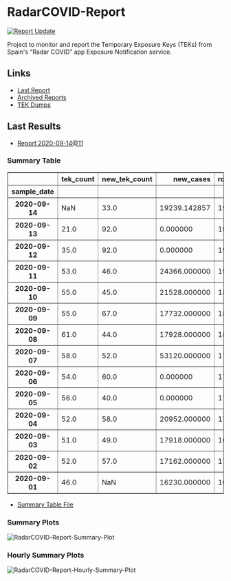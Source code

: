 # RadarCOVID-Report

[![Report Update](https://github.com/pvieito/RadarCOVID-Report/workflows/Report%20Update/badge.svg?event=schedule)](https://github.com/pvieito/RadarCOVID-Report/blob/master/RadarCOVID-Report.ipynb)

Project to monitor and report the Temporary Exposure Keys (TEKs) from Spain's “Radar COVID” app Exposure Notification service.

## Links

- [Last Report](https://github.com/pvieito/RadarCOVID-Report/blob/master/Notebooks/RadarCOVID-Report/Current/RadarCOVID-Report.ipynb) 
- [Archived Reports](https://github.com/pvieito/RadarCOVID-Report/tree/master/Notebooks/RadarCOVID-Report)
- [TEK Dumps](https://github.com/pvieito/RadarCOVID-Report/tree/master/Data/TEKs)

## Last Results

- [Report 2020-09-14@11](https://github.com/pvieito/RadarCOVID-Report/blob/master/Notebooks/RadarCOVID-Report/Hourly/RadarCOVID-Report-2020-09-14@11.ipynb)

### Summary Table

<table border="1" class="dataframe">
  <thead>
    <tr style="text-align: right;">
      <th></th>
      <th>tek_count</th>
      <th>new_tek_count</th>
      <th>new_cases</th>
      <th>rolling_mean_new_cases</th>
      <th>tek_count_per_new_case</th>
      <th>new_tek_count_per_new_case</th>
      <th>new_tek_devices</th>
      <th>new_tek_devices_per_new_case</th>
      <th>new_tek_count_per_new_tek_device</th>
    </tr>
    <tr>
      <th>sample_date</th>
      <th></th>
      <th></th>
      <th></th>
      <th></th>
      <th></th>
      <th></th>
      <th></th>
      <th></th>
      <th></th>
    </tr>
  </thead>
  <tbody>
    <tr>
      <th>2020-09-14</th>
      <td>NaN</td>
      <td>33.0</td>
      <td>19239.142857</td>
      <td>19239.142857</td>
      <td>NaN</td>
      <td>0.001715</td>
      <td>21</td>
      <td>0.001092</td>
      <td>1.571429</td>
    </tr>
    <tr>
      <th>2020-09-13</th>
      <td>21.0</td>
      <td>92.0</td>
      <td>0.000000</td>
      <td>19239.142857</td>
      <td>0.001092</td>
      <td>0.004782</td>
      <td>32</td>
      <td>0.001663</td>
      <td>2.875000</td>
    </tr>
    <tr>
      <th>2020-09-12</th>
      <td>35.0</td>
      <td>92.0</td>
      <td>0.000000</td>
      <td>19239.142857</td>
      <td>0.001819</td>
      <td>0.004782</td>
      <td>33</td>
      <td>0.001715</td>
      <td>2.787879</td>
    </tr>
    <tr>
      <th>2020-09-11</th>
      <td>53.0</td>
      <td>46.0</td>
      <td>24366.000000</td>
      <td>19239.142857</td>
      <td>0.002755</td>
      <td>0.002391</td>
      <td>19</td>
      <td>0.000988</td>
      <td>2.421053</td>
    </tr>
    <tr>
      <th>2020-09-10</th>
      <td>55.0</td>
      <td>45.0</td>
      <td>21528.000000</td>
      <td>18751.428571</td>
      <td>0.002933</td>
      <td>0.002400</td>
      <td>15</td>
      <td>0.000800</td>
      <td>3.000000</td>
    </tr>
    <tr>
      <th>2020-09-09</th>
      <td>55.0</td>
      <td>67.0</td>
      <td>17732.000000</td>
      <td>18235.714286</td>
      <td>0.003016</td>
      <td>0.003674</td>
      <td>21</td>
      <td>0.001152</td>
      <td>3.190476</td>
    </tr>
    <tr>
      <th>2020-09-08</th>
      <td>61.0</td>
      <td>44.0</td>
      <td>17928.000000</td>
      <td>18154.285714</td>
      <td>0.003360</td>
      <td>0.002424</td>
      <td>18</td>
      <td>0.000992</td>
      <td>2.444444</td>
    </tr>
    <tr>
      <th>2020-09-07</th>
      <td>58.0</td>
      <td>52.0</td>
      <td>53120.000000</td>
      <td>17911.714286</td>
      <td>0.003238</td>
      <td>0.002903</td>
      <td>22</td>
      <td>0.001228</td>
      <td>2.363636</td>
    </tr>
    <tr>
      <th>2020-09-06</th>
      <td>54.0</td>
      <td>60.0</td>
      <td>0.000000</td>
      <td>17058.000000</td>
      <td>0.003166</td>
      <td>0.003517</td>
      <td>24</td>
      <td>0.001407</td>
      <td>2.500000</td>
    </tr>
    <tr>
      <th>2020-09-05</th>
      <td>56.0</td>
      <td>40.0</td>
      <td>0.000000</td>
      <td>17058.000000</td>
      <td>0.003283</td>
      <td>0.002345</td>
      <td>17</td>
      <td>0.000997</td>
      <td>2.352941</td>
    </tr>
    <tr>
      <th>2020-09-04</th>
      <td>52.0</td>
      <td>58.0</td>
      <td>20952.000000</td>
      <td>17058.000000</td>
      <td>0.003048</td>
      <td>0.003400</td>
      <td>20</td>
      <td>0.001172</td>
      <td>2.900000</td>
    </tr>
    <tr>
      <th>2020-09-03</th>
      <td>51.0</td>
      <td>49.0</td>
      <td>17918.000000</td>
      <td>16858.857143</td>
      <td>0.003025</td>
      <td>0.002906</td>
      <td>19</td>
      <td>0.001127</td>
      <td>2.578947</td>
    </tr>
    <tr>
      <th>2020-09-02</th>
      <td>52.0</td>
      <td>57.0</td>
      <td>17162.000000</td>
      <td>17058.571429</td>
      <td>0.003048</td>
      <td>0.003341</td>
      <td>14</td>
      <td>0.000821</td>
      <td>4.071429</td>
    </tr>
    <tr>
      <th>2020-09-01</th>
      <td>46.0</td>
      <td>NaN</td>
      <td>16230.000000</td>
      <td>16691.428571</td>
      <td>0.002756</td>
      <td>NaN</td>
      <td>14</td>
      <td>0.000839</td>
      <td>NaN</td>
    </tr>
  </tbody>
</table>

- [Summary Table File](https://github.com/pvieito/RadarCOVID-Report/blob/master/Data/Resources/Current/RadarCOVID-Report-Summary-Table.csv)

### Summary Plots

![RadarCOVID-Report-Summary-Plot](https://github.com/pvieito/RadarCOVID-Report/raw/master/Data/Resources/Current/RadarCOVID-Report-Summary-Plots.png)

### Hourly Summary Plots

![RadarCOVID-Report-Hourly-Summary-Plot](https://github.com/pvieito/RadarCOVID-Report/raw/master/Data/Resources/Current/RadarCOVID-Report-Hourly-Summary-Plots.png)
